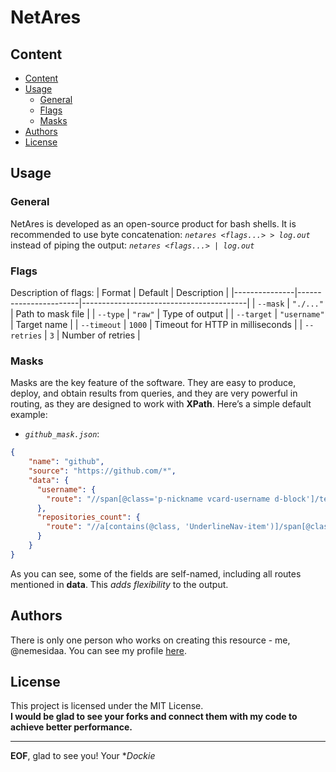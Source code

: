 # NetAres

## Content
- [Content](#content)
- [Usage](#usage)
  - [General](#general)
  - [Flags](#flags)
  - [Masks](#masks)
- [Authors](#authors)
- [License](#license)

## Usage

### General
NetAres is developed as an open-source product for bash shells. It is recommended to use byte concatenation:
*`netares <flags...> > log.out`* 
instead of piping the output:
*`netares <flags...> | log.out`*

### Flags
Description of flags:
| Format        | Default               | Description                             |
|---------------|-----------------------|-----------------------------------------|
| `--mask`      | `"./..."`             | Path to mask file                       |
| `--type`      | `"raw"`               | Type of output                          |
| `--target`    | `"username"`          | Target name                             |
| `--timeout`   | `1000`                | Timeout for HTTP in milliseconds        |
| `--retries`   | `3`                   | Number of retries                       |

### Masks
Masks are the key feature of the software. They are easy to produce, deploy, and obtain results from queries, and they are very powerful in routing, as they are designed to work with **XPath**. Here’s a simple default example:

- *`github_mask.json`*: 
```json
{
    "name": "github",
    "source": "https://github.com/*",
    "data": {
      "username": {
        "route": "//span[@class='p-nickname vcard-username d-block']/text()"
      },
      "repositories_count": {
        "route": "//a[contains(@class, 'UnderlineNav-item')]/span[@class='Counter']"
      }
    }
}
```

As you can see, some of the fields are self-named, including all routes mentioned in **data**. This *adds flexibility* to the output.

## Authors
There is only one person who works on creating this resource - me, @nemesidaa. You can see my profile [here](https://github.com/nemesidaa).

## License

This project is licensed under the MIT License.  
**I would be glad to see your forks and connect them with my code to achieve better performance.**

---

**EOF**, glad to see you! Your **Dockie*